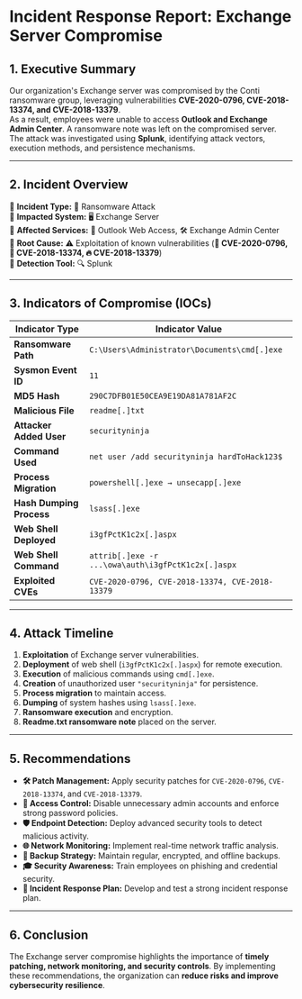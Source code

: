 # Incident Response Report: Exchange Server Compromise

## 1. Executive Summary
Our organization's Exchange server was compromised by the Conti ransomware group, leveraging vulnerabilities **CVE-2020-0796, CVE-2018-13374, and CVE-2018-13379**.  
As a result, employees were unable to access **Outlook and Exchange Admin Center**. A ransomware note was left on the compromised server.  
The attack was investigated using **Splunk**, identifying attack vectors, execution methods, and persistence mechanisms.

---

## 2. Incident Overview  
🔹 **Incident Type:** 🦠 Ransomware Attack  
🔹 **Impacted System:** 🖥️ Exchange Server  
🔹 **Affected Services:** 📧 Outlook Web Access, 🛠️ Exchange Admin Center  
🔹 **Root Cause:** ⚠️ Exploitation of known vulnerabilities (**🛑 CVE-2020-0796, 🚨 CVE-2018-13374, 🔥 CVE-2018-13379**)  
🔹 **Detection Tool:** 🔍 Splunk   

---

## 3. Indicators of Compromise (IOCs)

| Indicator Type            | Indicator Value |
|---------------------------|----------------|
| **Ransomware Path**       | `C:\Users\Administrator\Documents\cmd[.]exe` |
| **Sysmon Event ID**       | `11` |
| **MD5 Hash**              | `290C7DFB01E50CEA9E19DA81A781AF2C` |
| **Malicious File**        | `readme[.]txt` |
| **Attacker Added User**   | `securityninja` |
| **Command Used**          | `net user /add securityninja hardToHack123$` |
| **Process Migration**     | `powershell[.]exe → unsecapp[.]exe` |
| **Hash Dumping Process**  | `lsass[.]exe` |
| **Web Shell Deployed**    | `i3gfPctK1c2x[.]aspx` |
| **Web Shell Command**     | `attrib[.]exe -r ...\owa\auth\i3gfPctK1c2x[.]aspx` |
| **Exploited CVEs**        | `CVE-2020-0796, CVE-2018-13374, CVE-2018-13379` |

---

## 4. Attack Timeline
1. **Exploitation** of Exchange server vulnerabilities.
2. **Deployment** of web shell (`i3gfPctK1c2x[.]aspx`) for remote execution.
3. **Execution** of malicious commands using `cmd[.]exe`.
4. **Creation** of unauthorized user `"securityninja"` for persistence.
5. **Process migration** to maintain access.
6. **Dumping** of system hashes using `lsass[.]exe`.
7. **Ransomware execution** and encryption.
8. **Readme.txt ransomware note** placed on the server.

---

## 5. Recommendations  
- **🛠️ Patch Management:** Apply security patches for `CVE-2020-0796`, `CVE-2018-13374`, and `CVE-2018-13379`.  
- **🔐 Access Control:** Disable unnecessary admin accounts and enforce strong password policies.  
- **🛡️ Endpoint Detection:** Deploy advanced security tools to detect malicious activity.  
- **🌐 Network Monitoring:** Implement real-time network traffic analysis.  
- **💾 Backup Strategy:** Maintain regular, encrypted, and offline backups.  
- **🎓 Security Awareness:** Train employees on phishing and credential security.  
- **🚨 Incident Response Plan:** Develop and test a strong incident response plan.  

---

## 6. Conclusion
The Exchange server compromise highlights the importance of **timely patching, network monitoring, and security controls**. By implementing these recommendations, the organization can **reduce risks and improve cybersecurity resilience**.

